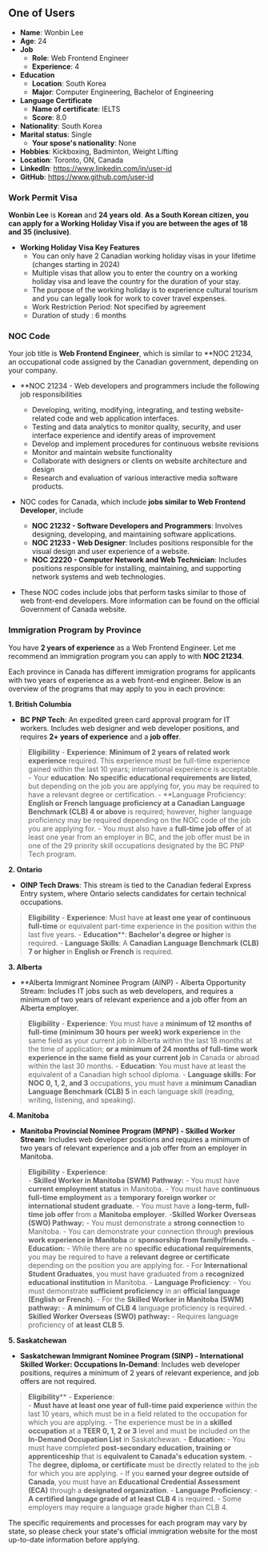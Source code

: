 ## One of Users
- **Name**: Wonbin Lee
- **Age**: 24
- **Job**
	- **Role**: Web Frontend Engineer
	- **Experience**: 4
- **Education**
	- **Location**: South Korea
	- **Major**: Computer Engineering, Bachelor of Engineering
- **Language Certificate**
	- **Name of certificate**: IELTS
	- **Score**: 8.0
- **Nationality**: South Korea
- **Marital status**: Single
  - **Your spose's nationality**: None
- **Hobbies**: Kickboxing, Badminton, Weight Lifting
- **Location**: Toronto, ON, Canada
- **LinkedIn**: https://www.linkedin.com/in/user-id
- **GitHub**: https://www.github.com/user-id

### Work Permit Visa
**Wonbin Lee** is **Korean** and **24 years old**. **As a **South Korean citizen**, you can **apply for a Working Holiday Visa** if you are between the ages of 18 and 35 (inclusive)**.

- **Working Holiday Visa Key Features**
  - You can only have 2 Canadian working holiday visas in your lifetime (changes starting in 2024)
  - Multiple visas that allow you to enter the country on a working holiday visa and leave the country for the duration of your stay.
  - The purpose of the working holiday is to experience cultural tourism and you can legally look for work to cover travel expenses.
  - Work Restriction Period: Not specified by agreement
  - Duration of study : 6 months

### NOC Code
Your job title is **Web Frontend Engineer**, which is similar to **NOC 21234, an occupational code assigned by the Canadian government, depending on your company.

- **NOC 21234 - Web developers and programmers include the following job responsibilities
	- Developing, writing, modifying, integrating, and testing website-related code and web application interfaces.
	- Testing and data analytics to monitor quality, security, and user interface experience and identify areas of improvement
	- Develop and implement procedures for continuous website revisions
	- Monitor and maintain website functionality
	- Collaborate with designers or clients on website architecture and design
	- Research and evaluation of various interactive media software products.

- NOC codes for Canada, which include **jobs similar to Web Frontend Developer**, include
	- **NOC 21232 - Software Developers and Programmers**: Involves designing, developing, and maintaining software applications.
	- **NOC 21233 - Web Designer**: Includes positions responsible for the visual design and user experience of a website.
	- **NOC 22220 - Computer Network and Web Technician**: Includes positions responsible for installing, maintaining, and supporting network systems and web technologies.
- These NOC codes include jobs that perform tasks similar to those of web front-end developers. More information can be found on the official Government of Canada website.

### Immigration Program by Province
You have **2 years of experience** as a Web Frontend Engineer. Let me recommend an immigration program you can apply to with **NOC 21234**.

Each province in Canada has different immigration programs for applicants with two years of experience as a web front-end engineer. Below is an overview of the programs that may apply to you in each province:

**1. British Columbia**
- **BC PNP Tech**: An expedited green card approval program for IT workers. Includes web designer and web developer positions, and requires **2+ years of experience** and a **job offer**.
> **Eligibility**
	- **Experience**: **Minimum of 2 years of related work experience** required. This experience must be full-time experience gained within the last 10 years; international experience is acceptable.
	- Your **education**: **No specific educational requirements are listed**, but depending on the job you are applying for, you may be required to have a relevant degree or certification.
	- **Language Proficiency: **English or French language proficiency at a Canadian Language Benchmark (CLB) 4 or above** is required; however, higher language proficiency may be required depending on the NOC code of the job you are applying for. 
	- You must also have a **full-time job offer** of at least one year from an employer in BC, and the job offer must be in one of the 29 priority skill occupations designated by the BC PNP Tech program.

**2. Ontario**
- **OINP Tech Draws**: This stream is tied to the Canadian federal Express Entry system, where Ontario selects candidates for certain technical occupations.
> **Eligibility**
	- **Experience**: Must have **at least one year of continuous full-time** or equivalent part-time experience in the position within the last five years. 
	- **Education****: **Bachelor's degree or higher** is required. 
	- **Language Skills**: A **Canadian Language Benchmark (CLB) 7 or higher** in **English or French** is required.

**3. Alberta**
- **Alberta Immigrant Nominee Program (AINP) - Alberta Opportunity Stream: Includes IT jobs such as web developers, and requires a minimum of two years of relevant experience and a job offer from an Alberta employer.
> **Eligibility**
	- **Experience**: You must have a **minimum of 12 months of full-time (minimum 30 hours per week) work experience** in the same field as your current job in Alberta within the last 18 months at the time of application; **or a minimum of 24 months of full-time work experience in the same field as your current job** in Canada or abroad within the last 30 months. 
	- **Education**: You must have at least the equivalent of a Canadian high school diploma. 
	- **Language skills**: **For NOC 0, 1, 2, and 3** occupations, you must have a **minimum Canadian Language Benchmark (CLB) 5** in each language skill (reading, writing, listening, and speaking).

**4. Manitoba**
- **Manitoba Provincial Nominee Program (MPNP) - Skilled Worker Stream**: Includes web developer positions and requires a minimum of two years of relevant experience and a job offer from an employer in Manitoba.
> **Eligibility**
	  - **Experience**:  
		  - **Skilled Worker in Manitoba (SWM) Pathway:** - You must have **current employment status** in Manitoba. 
			  - You must have **continuous full-time employment** as a **temporary foreign worker** or **international student graduate**. 
		  - You must have a **long-term, full-time job offer** from a **Manitoba employer**. -**Skilled Worker Overseas (SWO) Pathway:** 
			  - You must demonstrate a **strong connection** to Manitoba. 
			  - You can demonstrate your connection through **previous work experience in Manitoba** or **sponsorship from family/friends**. 
	  - **Education:** 
		  - While there are no **specific educational requirements**, you may be required to have a **relevant degree or certificate** depending on the position you are applying for. - For **International Student Graduates**, you must have graduated from a **recognized educational institution** in Manitoba. 
	  - **Language Proficiency**: 
		  - You must demonstrate **sufficient proficiency** in an **official language (English or French)**. 
		  - For the **Skilled Worker in Manitoba (SWM) pathway:** 
			  - **A minimum of CLB 4** language proficiency is required. 
		  - **Skilled Worker Overseas (SWO) pathway:** 
			  - Requires language proficiency of **at least CLB 5**.

**5. Saskatchewan**
- **Saskatchewan Immigrant Nominee Program (SINP) - International Skilled Worker: Occupations In-Demand**: Includes web developer positions, requires a minimum of 2 years of relevant experience, and job offers are not required.
> **Eligibility****
	  - **Experience**:  
		  - **Must have at least one year of full-time paid experience** within the last 10 years, which must be in a field related to the occupation for which you are applying. 
		  - The experience must be in a **skilled occupation** at a **TEER 0, 1, 2 or 3** level and must be included on the **In-Demand Occupation List** in Saskatchewan. 
	  - **Education:** 
		  - You must have completed **post-secondary education, training or apprenticeship** that is **equivalent to Canada's education system**. 
		  - The **degree, diploma, or certificate** must be directly related to the job for which you are applying. 
		  - If you **earned your degree outside of Canada**, you must have an **Educational Credential Assessment (ECA)** through a **designated organization**. 
	  - **Language Proficiency**: 
		  - **A certified language grade of at least CLB 4** is required. 
		  - Some employers may require a language grade **higher** than CLB 4.

The specific requirements and processes for each program may vary by state, so please check your state's official immigration website for the most up-to-date information before applying.